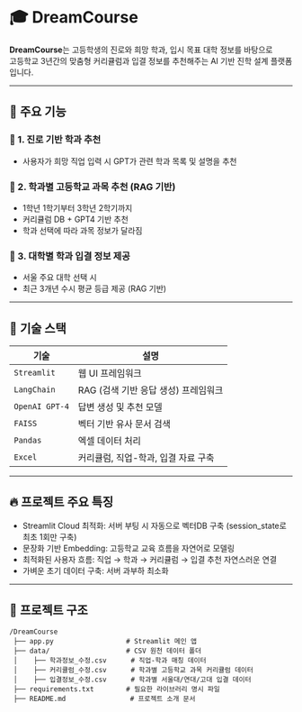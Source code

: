 # 🎓 DreamCourse

**DreamCourse**는 고등학생의 진로와 희망 학과, 입시 목표 대학 정보를 바탕으로  
고등학교 3년간의 맞춤형 커리큘럼과 입결 정보를 추천해주는 AI 기반 진학 설계 플랫폼입니다.

---

## 🚀 주요 기능

### 🧭 1. 진로 기반 학과 추천
- 사용자가 희망 직업 입력 시 GPT가 관련 학과 목록 및 설명을 추천

### 📘 2. 학과별 고등학교 과목 추천 (RAG 기반)
- 1학년 1학기부터 3학년 2학기까지
- 커리큘럼 DB + GPT4 기반 추천
- 학과 선택에 따라 과목 정보가 달라짐

### 🎯 3. 대학별 학과 입결 정보 제공
- 서울 주요 대학 선택 시
- 최근 3개년 수시 평균 등급 제공 (RAG 기반)

---

## 🧠 기술 스택

| 기술 | 설명 |
|------|------|
| `Streamlit` | 웹 UI 프레임워크 |
| `LangChain` | RAG (검색 기반 응답 생성) 프레임워크 |
| `OpenAI GPT-4` | 답변 생성 및 추천 모델 |
| `FAISS` | 벡터 기반 유사 문서 검색 |
| `Pandas` | 엑셀 데이터 처리 |
| `Excel` | 커리큘럼, 직업-학과, 입결 자료 구축 |

---

## 🔥 프로젝트 주요 특징
- Streamlit Cloud 최적화: 서버 부팅 시 자동으로 벡터DB 구축 (session_state로 최초 1회만 구축)
- 문장화 기반 Embedding: 고등학교 교육 흐름을 자연어로 모델링
- 최적화된 사용자 흐름: 직업 → 학과 → 커리큘럼 → 입결 추천 자연스러운 연결
- 가벼운 초기 데이터 구축: 서버 과부하 최소화

--- 

## 📂 프로젝트 구조
```
/DreamCourse
 ├── app.py                  # Streamlit 메인 앱
 ├── data/                   # CSV 원천 데이터 폴더
 │    ├── 학과정보_수정.csv      # 직업-학과 매칭 데이터
 │    ├── 커리큘럼_수정.csv      # 학과별 고등학교 과목 커리큘럼 데이터
 │    ├── 입결정보_수정.csv      # 학과별 서울대/연대/고대 입결 데이터
 ├── requirements.txt        # 필요한 라이브러리 명시 파일
 ├── README.md                # 프로젝트 소개 문서
```
